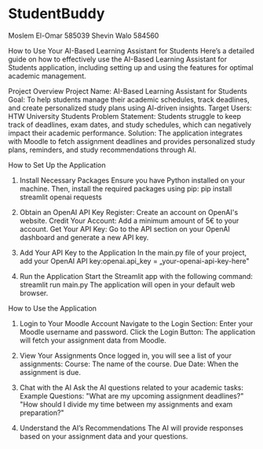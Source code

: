 # StudentBuddy 
Moslem El-Omar 585039
Shevin Walo 584560

How to Use Your AI-Based Learning Assistant for Students
Here’s a detailed guide on how to effectively use the AI-Based Learning Assistant for Students application, including setting up and using the features for optimal academic management.

Project Overview
Project Name: AI-Based Learning Assistant for Students
Goal: To help students manage their academic schedules, track deadlines, and create personalized study plans using AI-driven insights.
Target Users: HTW University Students
Problem Statement: Students struggle to keep track of deadlines, exam dates, and study schedules, which can negatively impact their academic performance.
Solution: The application integrates with Moodle to fetch assignment deadlines and provides personalized study plans, reminders, and study recommendations through AI.

How to Set Up the Application
1. Install Necessary Packages
Ensure you have Python installed on your machine. Then, install the required packages using pip:
pip install streamlit openai requests

2. Obtain an OpenAI API Key
Register: Create an account on OpenAI's website.
Credit Your Account: Add a minimum amount of 5€ to your account.
Get Your API Key: Go to the API section on your OpenAI dashboard and generate a new API key.

3. Add Your API Key to the Application
In the main.py file of your project, add your OpenAI API key:openai.api_key = „your-openai-api-key-here"

4. Run the Application
Start the Streamlit app with the following command: streamlit run main.py
The application will open in your default web browser.

How to Use the Application
1. Login to Your Moodle Account
Navigate to the Login Section: Enter your Moodle username and password.
Click the Login Button: The application will fetch your assignment data from Moodle.

2. View Your Assignments
Once logged in, you will see a list of your assignments:
Course: The name of the course.
Due Date: When the assignment is due.

3. Chat with the AI
Ask the AI questions related to your academic tasks:
Example Questions:
"What are my upcoming assignment deadlines?"
"How should I divide my time between my assignments and exam preparation?"

4. Understand the AI’s Recommendations
The AI will provide responses based on your assignment data and your questions.
